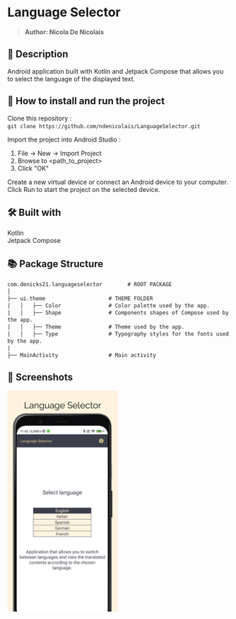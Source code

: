 # Language Selector
> <b>Author: Nicola De Nicolais</b>

## 📄 Description
Android application built with Kotlin and Jetpack Compose that allows you to select the language of the displayed text.<br/>

## 🔨  How to install and run the project
Clone this repository :<br/>
`
git clone https://github.com/ndenicolais/LanguageSelector.git
`

Import the project into Android Studio :

1. File -> New -> Import Project
2. Browse to <path_to_project>
3. Click "OK"

Create a new virtual device or connect an Android device to your computer.</br>
Click Run to start the project on the selected device.

## 🛠️ Built with
Kotlin</br>
Jetpack Compose

## 📚 Package Structure

```
com.denicks21.languageselector        # ROOT PACKAGE
│
├── ui.theme                    # THEME FOLDER
|   │   ├── Color               # Color palette used by the app.
|   │   ├── Shape               # Components shapes of Compose used by the app.
|   │   ├── Theme               # Theme used by the app.
|   │   ├── Type                # Typography styles for the fonts used by the app.
|
├── MainActivity                # Main activity
```

## 📎 Screenshots
<p float="left">
<img height="500em" src="images/screen.png" title="LanguageSelector's screen preview">

